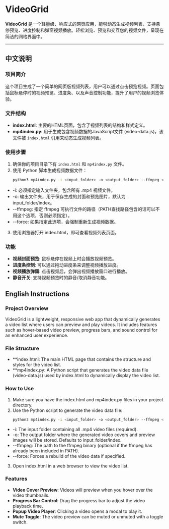 # VideoGrid

**VideoGrid** 是一个轻量级、响应式的网页应用，能够动态生成视频列表，支持悬停预览、进度控制和弹窗视频播放。轻松浏览、预览和交互您的视频文件，呈现在简洁的网格界面中。

---

## 中文说明

### 项目简介

这个项目生成了一个简单的网页版视频列表，用户可以通过点击预览视频。页面包括鼠标悬停时的视频预览、进度条、以及声音控制功能，提升了用户的视频浏览体验。

### 文件结构

- **index.html**: 主要的HTML页面，包含了视频列表的结构和样式定义。
- **mp4index.py**: 用于生成包含视频数据的JavaScript文件 (video-data.js)，该文件被 `index.html` 引用来动态生成视频列表。

### 使用步骤

1. 确保你的项目目录下有 `index.html` 和 `mp4index.py` 文件。
2. 使用 Python 脚本生成视频数据文件：
   ```bash
   python3 mp4index.py -i <input_folder> -o <output_folder> --ffmpeg <ffmpeg_directory> --force

- -i: 必须指定输入文件夹，包含所有 .mp4 视频文件。
- -o: 输出文件夹，用于保存生成的封面和预览图片，默认为 input_folder/index。
- --ffmpeg: 指定 ffmpeg 可执行文件的路径（PATH查找路径包含的话可以不用这个选项，否则必须指定）。
- --force: 如果指定此选项，会强制重新生成视频数据。

3. 使用浏览器打开 index.html，即可查看视频列表页面。
  
### 功能

- **视频封面预览**: 鼠标悬停在视频上时会播放视频预览。
- **进度条控制**: 可以通过拖动进度条来调整视频播放进度。
- **视频播放弹窗**: 点击视频后，会弹出视频播放窗口进行播放。
- **静音开关**: 支持视频预览时的静音/取消静音功能。
  
## English Instructions

### Project Overview

VideoGrid is a lightweight, responsive web app that dynamically generates a video list where users can preview and play videos. It includes features such as hover-based video preview, progress bars, and sound control for an enhanced user experience.

### File Structure

- **index.html: The main HTML page that contains the structure and styles for the video list.
- **mp4index.py: A Python script that generates the video data file (video-data.js) used by index.html to dynamically display the video list.

### How to Use

1. Make sure you have the index.html and mp4index.py files in your project directory.
2. Use the Python script to generate the video data file:
   ```bash
   python3 mp4index.py -i <input_folder> -o <output_folder> --ffmpeg <ffmpeg_directory> --force

- -i: The input folder containing all .mp4 video files (required).
- -o: The output folder where the generated video covers and preview images will be stored. Defaults to input_folder/index.
- --ffmpeg: The path to the ffmpeg binary (optional if the ffmpeg has already been included in PATH).
- --force: Forces a rebuild of the video data if specified.

3. Open index.html in a web browser to view the video list.

### Features

- **Video Cover Preview**: Videos will preview when you hover over the video thumbnails.
- **Progress Bar Control**: Drag the progress bar to adjust the video playback time.
- **Popup Video Player**: Clicking a video opens a modal to play it.
- **Mute Toggle**: The video preview can be muted or unmuted with a toggle switch.
